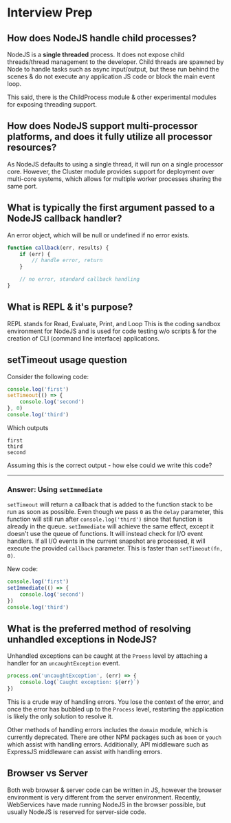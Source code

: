 # Interview Prep

## How does NodeJS handle child processes? 

NodeJS is a **single threaded** process. 
It does not expose child threads/thread management to the developer. 
Child threads are spawned by Node to handle tasks such as async input/output, but these run behind the scenes & do not execute any application JS code or block the main event loop. 

This said, there is the ChildProcess module & other experimental modules for exposing threading support.

## How does NodeJS support multi-processor platforms, and does it fully utilize all processor resources?

As NodeJS defaults to using a single thread, it will run on a single processor core. However, the Cluster module provides support for deployment over multi-core systems, which allows for multiple worker processes sharing the same port. 

## What is typically the first argument passed to a NodeJS callback handler?

An error object, which will be null or undefined if no error exists. 

```js
function callback(err, results) {
	if (err) {
		// handle error, return
	}

	// no error, standard callback handling
}
```

## What is REPL & it's purpose? 

REPL stands for Read, Evaluate, Print, and Loop
This is the coding sandbox environment for NodeJS and is used for code testing w/o scripts & for the creation of CLI (command line interface) applications. 

## setTimeout usage question

Consider the following code:
```js
console.log('first')
setTimeout(() => {
	console.log('second')
}, 0)
console.log('third')
```
Which outputs 
```
first
third
second
```

Assuming this is the correct output - how else could we write this code? 

---

### Answer: Using `setImmediate`

`setTimeout` will return a callback that is added to the function stack to be run as soon as possible. Even though we pass `0` as the `delay` parameter, this function will still run after `console.log('third')` since that function is already in the queue. 
`setImmediate` will achieve the same effect, except it doesn't use the queue of functions. It will instead check for I/O event handlers. If all I/O events in the current snapshot are processed, it will execute the provided `callback` parameter. This is faster than `setTimeout(fn, 0)`. 

New code: 
```js
console.log('first')
setImmediate(() => {
	console.log('second')
})
console.log('third')
```

## What is the preferred method of resolving unhandled exceptions in NodeJS?

Unhandled exceptions can be caught at the `Proess` level by attaching a handler for an `uncaughtException` event. 

```js
process.on('uncaughtException', (err) => {
	console.log(`Caught exception: ${err}`)
})
```

This is a crude way of handling errors. You lose the context of the error, and once the error has bubbled up to the `Process` level, restarting the application is likely the only solution to resolve it. 

Other methods of handling errors includes the `domain` module, which is currently deprecated. There are other NPM packages such as `boom` or `youch` which assist with handling errors. Additionally, API middleware such as ExpressJS middleware can assist with handling errors. 

## Browser vs Server

Both web browser & server code can be written in JS, however the browser environment is very different from the server environment. Recently, WebServices have made running NodeJS in the browser possible, but usually NodeJS is reserved for server-side code. 